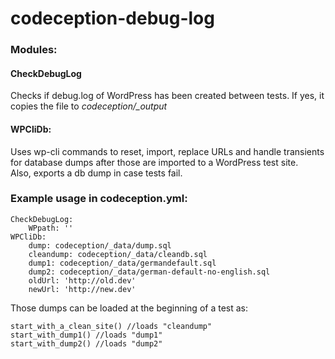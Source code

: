 # codeception-debug-log
### Modules:  
#### CheckDebugLog  
Checks if debug.log of WordPress has been created between tests. If yes, it copies the file to *codeception/_output*  

#### WPCliDb:  
Uses wp-cli commands to reset, import, replace URLs and handle transients for database dumps after those are imported to a WordPress test site.  
Also, exports a db dump in case tests fail.

### Example usage in codeception.yml:
```
CheckDebugLog:   
    WPpath: ''
WPCliDb:   
    dump: codeception/_data/dump.sql
    cleandump: codeception/_data/cleandb.sql
    dump1: codeception/_data/germandefault.sql
    dump2: codeception/_data/german-default-no-english.sql
    oldUrl: 'http://old.dev'
    newUrl: 'http://new.dev'
```

Those dumps can be loaded at the beginning of a test as:  

```
start_with_a_clean_site() //loads "cleandump"
start_with_dump1() //loads "dump1"
start_with_dump2() //loads "dump2"
```
